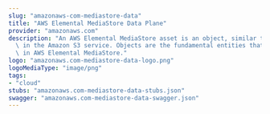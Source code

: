 ```yaml
---
slug: "amazonaws-com-mediastore-data"
title: "AWS Elemental MediaStore Data Plane"
provider: "amazonaws.com"
description: "An AWS Elemental MediaStore asset is an object, similar to an object\
  \ in the Amazon S3 service. Objects are the fundamental entities that are stored\
  \ in AWS Elemental MediaStore."
logo: "amazonaws.com-mediastore-data-logo.png"
logoMediaType: "image/png"
tags:
- "cloud"
stubs: "amazonaws.com-mediastore-data-stubs.json"
swagger: "amazonaws.com-mediastore-data-swagger.json"
---
```

